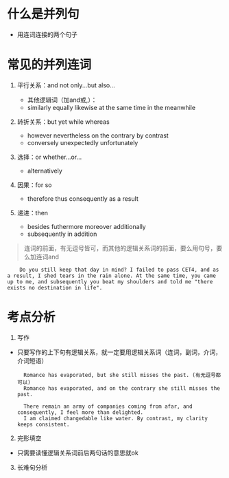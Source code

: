 #

# 什么是并列句

- 用连词连接的两个句子

# 常见的并列连词

1. 平行关系：and  not only...but also...

    - 其他逻辑词（加and或,）：
    - similarly  equally  likewise  at the same time  in the meanwhile

2. 转折关系：but  yet  while  whereas

    - however  nevertheless  on the contrary  by contrast
    - conversely  unexpectedly  unfortunately

3. 选择：or  whether...or...

    - alternatively

4. 因果：for  so

    - therefore  thus  consequently  as a result

5. 递进：then

    - besides  futhermore  moreover  additionally
    - subsequently  in addition

> 连词的前面，有无逗号皆可，而其他的逻辑关系词的前面，要么用句号，要么加连词and

        Do you still keep that day in mind? I failed to pass CET4, and as a result, I shed tears in the rain alone. At the same time, you came up to me, and subsequently you beat my shoulders and told me "there exists no destination in life".

# 考点分析

1. 写作
- 只要写作的上下句有逻辑关系，就一定要用逻辑关系词（连词，副词，介词，介词短语）

        Romance has evaporated, but she still misses the past. (有无逗号都可以)
        Romance has evaporated, and on the contrary she still misses the past. 

        There remain an army of companies coming from afar, and consequently, I feel more than delighted.
        I am claimed changedable like water. By contrast, my clarity keeps consistent.

2. 完形填空
- 只需要读懂逻辑关系词前后两句话的意思就ok

3. 长难句分析
